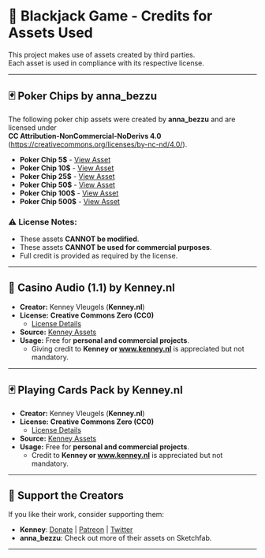 # 🎲 Blackjack Game - Credits for Assets Used

This project makes use of assets created by third parties.  
Each asset is used in compliance with its respective license.

---

## 🃏 Poker Chips by anna_bezzu
The following poker chip assets were created by **anna_bezzu** and are licensed under  
**CC Attribution-NonCommercial-NoDerivs 4.0**  
(https://creativecommons.org/licenses/by-nc-nd/4.0/).

- **Poker Chip 5$** - [View Asset](https://skfb.ly/oIMTJ)
- **Poker Chip 10$** - [View Asset](https://skfb.ly/oIQRX)
- **Poker Chip 25$** - [View Asset](https://skfb.ly/oIMUG)
- **Poker Chip 50$** - [View Asset](https://skfb.ly/oIMUR)
- **Poker Chip 100$** - [View Asset](https://skfb.ly/oIMW6)
- **Poker Chip 500$** - [View Asset](https://skfb.ly/oIQ8K)

### ⚠ License Notes:
- These assets **CANNOT be modified**.
- These assets **CANNOT be used for commercial purposes**.
- Full credit is provided as required by the license.

---

## 🎰 **Casino Audio (1.1) by Kenney.nl**
- **Creator:** Kenney Vleugels (**Kenney.nl**)  
- **License:** **Creative Commons Zero (CC0)**  
  - [License Details](https://creativecommons.org/publicdomain/zero/1.0/)
- **Source:** [Kenney Assets](https://www.kenney.nl)
- **Usage:** Free for **personal and commercial projects**.  
  - Giving credit to **Kenney or www.kenney.nl** is appreciated but not mandatory.

---

## 🃏 **Playing Cards Pack by Kenney.nl**
- **Creator:** Kenney Vleugels (**Kenney.nl**)  
- **License:** **Creative Commons Zero (CC0)**  
  - [License Details](https://creativecommons.org/publicdomain/zero/1.0/)
- **Source:** [Kenney Assets](https://www.kenney.nl)
- **Usage:** Free for **personal and commercial projects**.  
  - Credit to **Kenney or www.kenney.nl** is appreciated but not mandatory.

---

## 🔹 **Support the Creators**
If you like their work, consider supporting them:  
- **Kenney**: [Donate](http://support.kenney.nl) | [Patreon](http://patreon.com/kenney/) | [Twitter](http://twitter.com/KenneyNL)
- **anna_bezzu**: Check out more of their assets on Sketchfab.

---
